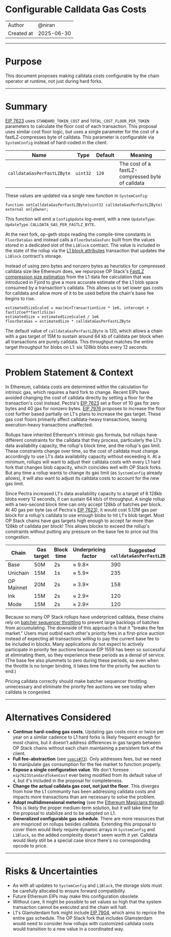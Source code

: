 # Configurable Calldata Gas Costs

|                    |                                                    |
| ------------------ | -------------------------------------------------- |
| Author             | @niran                                             |
| Created at         | 2025-06-30                                         |


---

# Purpose
 
This document proposes making calldata costs configurable by the chain operator at runtime, not just during hard forks.

---

# Summary

[EIP 7623](https://eips.ethereum.org/EIPS/eip-7623) uses `STANDARD_TOKEN_COST` and `TOTAL_COST_FLOOR_PER_TOKEN` parameters to calculate the floor cost of each transaction. This proposal uses similar cost floor logic, but uses a single parameter for the cost of a fastLZ-compresses byte of calldata. This parameter is configurable via `SystemConfig` instead of hard-coded in the client.

| Name | Type | Default | Meaning |
|------|------|-------------------|---------|
| `calldataGasPerFastLZByte` | `uint32` | `120` | The cost of a fastLZ-compressed byte of calldata |

These values are updated via a single new function in `SystemConfig`:

```solidity
function setCalldataGasPerFastLZByte(uint32 calldataGasPerFastLZByte) external onlyOwner;
```

This function will emit a `ConfigUpdate` log-event, with a new `UpdateType`: `UpdateType.CALLDATA_GAS_PER_FASTLZ_BYTE`.

At the next fork, op-geth stops reading the compile-time constants in `FloorDataGas` and instead calls a `FloorDataGasFunc` built from the values stored in a dedicated slot of the `L1Block` contract. The value is included in the state of the rollup via the [L1 block attributes](https://github.com/ethereum-optimism/specs/blob/main/specs/protocol/isthmus/l1-attributes.md) transaction that updates the `L1Block` contract's storage.

Instead of using zero bytes and nonzero bytes as heuristics for compressed calldata size like Ethereum does, we repurpose OP Stack's [FastLZ compression size estimation](https://specs.optimism.io/protocol/fjord/exec-engine.html#fees) from the L1 data fee calculation that was introduced in Fjord to give a more accurate estimate of the L1 blob space consumed by a transaction's calldata. This allows us to set lower gas costs for calldata and allow more of it to be used before the chain's base fee begins to rise.

```
estimatedSizeScaled = max(minTransactionSize * 1e6, intercept + fastlzCoef*fastlzSize)
estimatedSize = estimatedSizeScaled / 1e6
floorDataGas = estimatedSize * calldataGasPerFastLZByte
```

The default value of `calldataGasPerFastLZByte` is 120, which allows a chain with a gas target of 15M to sustain around 64 kb of calldata per block when all transactions are purely calldata. This throughput matches the entire target throughput for blobs on L1: six 128kb blobs every 12 seconds.

---

# Problem Statement & Context

In Ethereum, calldata costs are determined within the calculation for intrinsic gas, which requires a hard fork to change. Recent EIPs have avoided changing the cost of calldata directly by setting a floor for the transaction's cost instead. Pectra's [EIP 7623](https://eips.ethereum.org/EIPS/eip-7623) set a floor of 10 gas for zero bytes and 40 gas for nonzero bytes. [EIP 7976](https://eips.ethereum.org/EIPS/eip-7976) proposes to increase the floor cost further based partially on L1's plans to increase the gas target. These gas cost floors primarily affect calldata-heavy transactions, leaving execution-heavy transactions unaffected.

Rollups have inherited Ethereum's intrinsic gas formula, but rollups have different constraints for the calldata that they process, particularly the L1's data availability capacity, the rollup's block time, and the rollup's gas limit. These constraints change over time, so the cost of calldata must change accordingly to use L1's data availability capacity without exceeding it. At a minimum, rollups will want to adjust their calldata costs with every L1 hard fork that changes blob capacity, which coincides well with OP Stack forks. But any time a rollup wants to change its gas limit (as `SystemConfig` already allows), it will also want to adjust its calldata costs to account for the new gas limit.

Since Pectra increased L1's data availability capacity to a target of 6 128kb blobs every 12 seconds, it can sustain 64 kb/s of throughput. A single rollup with a two-second block time can only accept 128kb of batches per block. At 40 gas per byte (as of Pectra's [EIP 7623](https://eips.ethereum.org/EIPS/eip-7623)), it would cost 5.12M gas per block for a rollup's calldata to use enough blobs to hit L1's blob target. Most OP Stack chains have gas targets high enough to accept far more than 128kb of calldata per block! This allows blocks to exceed the rollup's constraints without putting any pressure on the base fee to price out this congestion.

| Chain | Gas target | Block time | Underpricing factor | Suggested `calldataGasPerFastLZByte` |
|-------|------------|------------|---------------------|--------------------------------------|
| Base | 50M | 2s | ≈ 9.8× | 390 |
| Unichain | 15M | 1s | ≈ 5.9× | 235 |
| OP Mainnet | 20M | 2s | ≈ 3.9× | 158 |
| Ink  | 15M | 2s | ≈ 2.9× | 120 |
| Mode | 15M | 2s | ≈ 2.9× | 120 |

Because so many OP Stack rollups have underpriced calldata, these chains rely on [batcher sequencer throttling](https://docs.optimism.io/operators/chain-operators/configuration/batcher#batcher-sequencer-throttling) to prevent large backlogs of batches from accumulating. The downside of this approach is that it "breaks the fee market." Users must outbid each other's priority fees in a first-price auction instead of expecting all transactions willing to pay the current base fee to be included in blocks. Many applications do not expect to actively participate in priority fee auctions because EIP 1559 has been so successful at eliminating them, so they experience these periods as a denial of service. (The base fee also plummets to zero during these periods, so even when the throttle is no longer binding, it takes time for the priority fee auction to end.)

Pricing calldata correctly should make batcher sequencer throttling unnecessary and eliminate the priority fee auctions we see today when calldata is congested.

---

# Alternatives Considered

* **Continue hard-coding gas costs**. Updating gas costs once or twice per year on a similar cadence to L1 hard forks is likely frequent enough for most chains, but it doesn't address differences in gas targets between OP Stack chains without each chain maintaining a persistent fork of the client.
* **Full fee-abstraction** (see [`specs#73`](https://github.com/ethereum-optimism/specs/issues/73)). Only addresses fees, but we need to manipulate gas consumption for the fee market to function properly.
* **Expose a single configuration value**. We don't foresee `eip7623StandardTokenCost` ever being modified from its default value of `4`, but it's included in the proposal for completeness.
* **Change the actual calldata gas cost, not just the floor**. This diverges from how the L1 community has been addressing calldata costs and impacts more transactions than are necessary to solve the problem.
* **Adopt multidimensional metering** (see the [Ethereum Magicians thread](https://ethresear.ch/t/a-practical-proposal-for-multidimensional-gas-metering/22668)). This is likely the proper medium-term solution, but it will take time for the proposal to stabilize and to be adopted on L1.
* **Generalized configurable gas schedule**. There are more resources that are mispriced on rollups besides calldata. Extending this proposal to cover them would likely require dynamic arrays in `SystemConfig` and `L1Block`, so the added complexity doesn't seem worth it yet. Calldata would likely still be a special case since there's no corresponding opcode to price.

---

# Risks & Uncertainties

* As with all updates to `SystemConfig` and `L1Block`, the storage slots must be carefully allocated to ensure forward compatibility.
* Future Ethereum EIPs may make this configuration obsolete.
* Without care, it might be possible to set values so high that the system transaction cannot be executed and the chain will halt.
* L1's Glamsterdam fork might include [EIP 7904](https://eips.ethereum.org/EIPS/eip-7904), which aims to reprice the entire gas schedule. The OP Stack fork that includes Glamsterdam would need to consider how rollups with customized calldata costs would transition to a new value in a coordinated way.
